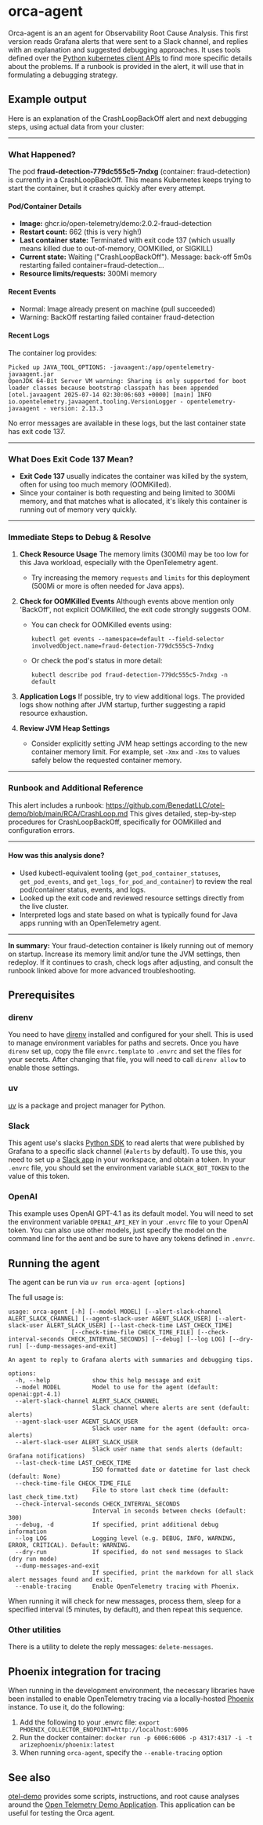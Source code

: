 # orca-agent
Orca-agent is an an agent for Observability Root Cause Analysis.
This first version reads Grafana alerts that were sent to a Slack channel,
and replies with an explanation and suggested debugging approaches. It uses
tools defined over the [Python kubernetes client APIs](https://github.com/kubernetes-client/python)
to find more specific details about the problems. If a runbook is provided in the alert,
it will use that in formulating a debugging strategy.

## Example output
Here is an explanation of the CrashLoopBackOff alert and next debugging steps, using actual data from your cluster:

---

### What Happened?

The pod **fraud-detection-779dc555c5-7ndxg** (container: fraud-detection) is currently in a CrashLoopBackOff. This means Kubernetes keeps trying to start the container, but it crashes quickly after every attempt.

#### Pod/Container Details

- **Image:** ghcr.io/open-telemetry/demo:2.0.2-fraud-detection
- **Restart count:** 662 (this is very high!)
- **Last container state:** Terminated with exit code 137 (which usually means killed due to out-of-memory, OOMKilled, or SIGKILL)
- **Current state:** Waiting ("CrashLoopBackOff"). Message: back-off 5m0s restarting failed container=fraud-detection...
- **Resource limits/requests:** 300Mi memory

#### Recent Events

- Normal: Image already present on machine (pull succeeded)
- Warning: BackOff restarting failed container fraud-detection

#### Recent Logs

The container log provides:
```
Picked up JAVA_TOOL_OPTIONS: -javaagent:/app/opentelemetry-javaagent.jar
OpenJDK 64-Bit Server VM warning: Sharing is only supported for boot loader classes because bootstrap classpath has been appended
[otel.javaagent 2025-07-14 02:30:06:603 +0000] [main] INFO io.opentelemetry.javaagent.tooling.VersionLogger - opentelemetry-javaagent - version: 2.13.3
```
No error messages are available in these logs, but the last container state has exit code 137.

---

### What Does Exit Code 137 Mean?

- **Exit Code 137** usually indicates the container was killed by the system, often for using too much memory (OOMKilled).
- Since your container is both requesting and being limited to 300Mi memory, and that matches what is allocated, it's likely this container is running out of memory very quickly.

---

### Immediate Steps to Debug & Resolve

1. **Check Resource Usage**
   The memory limits (300Mi) may be too low for this Java workload, especially with the OpenTelemetry agent.
   - Try increasing the memory `requests` and `limits` for this deployment (500Mi or more is often needed for Java apps).

2. **Check for OOMKilled Events**
   Although events above mention only 'BackOff', not explicit OOMKilled, the exit code strongly suggests OOM.
   - You can check for OOMKilled events using:
     ```
     kubectl get events --namespace=default --field-selector involvedObject.name=fraud-detection-779dc555c5-7ndxg
     ```
   - Or check the pod's status in more detail:
     ```
     kubectl describe pod fraud-detection-779dc555c5-7ndxg -n default
     ```

3. **Application Logs**
   If possible, try to view additional logs. The provided logs show nothing after JVM startup, further suggesting a rapid resource exhaustion.

4. **Review JVM Heap Settings**
   - Consider explicitly setting JVM heap settings according to the new container memory limit. For example, set `-Xmx` and `-Xms` to values safely below the requested container memory.

---

### Runbook and Additional Reference

This alert includes a runbook:
https://github.com/BenedatLLC/otel-demo/blob/main/RCA/CrashLoop.md
This gives detailed, step-by-step procedures for CrashLoopBackOff, specifically for OOMKilled and configuration errors.

---

#### How was this analysis done?

- Used kubectl-equivalent tooling (`get_pod_container_statuses`, `get_pod_events`, and `get_logs_for_pod_and_container`) to review the real pod/container status, events, and logs.
- Looked up the exit code and reviewed resource settings directly from the live cluster.
- Interpreted logs and state based on what is typically found for Java apps running with an OpenTelemetry agent.

---

**In summary:**
Your fraud-detection container is likely running out of memory on startup. Increase its memory limit and/or tune the JVM settings, then redeploy. If it continues to crash, check logs after adjusting, and consult the runbook linked above for more advanced troubleshooting.

## Prerequisites
### direnv
You need to have [direnv](https://direnv.net/) installed and configured for your shell.
This is used to manage environment variables for paths and secrets. Once you have
`direnv` set up, copy the file `envrc.template` to `.envrc` and set the files for your secrets.
After changing that file, you will need to call `direnv allow` to enable those settings.

### uv
[uv](https://docs.astral.sh/uv/) is a package and project manager for Python.

### Slack
This agent use's slacks [Python SDK](https://tools.slack.dev/python-slack-sdk/) to read
alerts that were published by Grafana to a specific slack channel (`#alerts` by default).
To use this, you need to set up a [Slack app](https://api.slack.com/quickstart) in your
workspace, and obtain a token. In your `.envrc` file, you should set the environment variable
`SLACK_BOT_TOKEN` to the value of this token.

### OpenAI
This example uses OpenAI GPT-4.1 as its default model. You will need to set the environment
variable `OPENAI_API_KEY` in your `.envrc` file to your OpenAI token. You can also use other
models, just specify the model on the command line for the aent and be sure to have any tokens defined in
`.envrc`.

## Running the agent
The agent can be run via `uv run orca-agent [options]`

The full usage is:
```
usage: orca-agent [-h] [--model MODEL] [--alert-slack-channel ALERT_SLACK_CHANNEL] [--agent-slack-user AGENT_SLACK_USER] [--alert-slack-user ALERT_SLACK_USER] [--last-check-time LAST_CHECK_TIME]
                  [--check-time-file CHECK_TIME_FILE] [--check-interval-seconds CHECK_INTERVAL_SECONDS] [--debug] [--log LOG] [--dry-run] [--dump-messages-and-exit]

An agent to reply to Grafana alerts with summaries and debugging tips.

options:
  -h, --help            show this help message and exit
  --model MODEL         Model to use for the agent (default: openai:gpt-4.1)
  --alert-slack-channel ALERT_SLACK_CHANNEL
                        Slack channel where alerts are sent (default: alerts)
  --agent-slack-user AGENT_SLACK_USER
                        Slack user name for the agent (default: orca-alerts)
  --alert-slack-user ALERT_SLACK_USER
                        Slack user name that sends alerts (default: Grafana notifications)
  --last-check-time LAST_CHECK_TIME
                        ISO formatted date or datetime for last check (default: None)
  --check-time-file CHECK_TIME_FILE
                        File to store last check time (default: last_check_time.txt)
  --check-interval-seconds CHECK_INTERVAL_SECONDS
                        Interval in seconds between checks (default: 300)
  --debug, -d           If specified, print additional debug information
  --log LOG             Logging level (e.g. DEBUG, INFO, WARNING, ERROR, CRITICAL). Default: WARNING.
  --dry-run             If specified, do not send messages to Slack (dry run mode)
  --dump-messages-and-exit
                        If specified, print the markdown for all slack alert messages found and exit.
  --enable-tracing      Enable OpenTelemetry tracing with Phoenix.
```

When running it will check for new messages, process them, sleep for a specified interval (5 minutes, by default),
and then repeat this sequence.

### Other utilities
There is a utility to delete the reply messages: `delete-messages`.

## Phoenix integration for tracing
When running in the development environment, the necessary libraries have been installed to enable OpenTelemetry tracing
via a locally-hosted [Phoenix](https://github.com/Arize-ai/phoenix) instance. To use it, do the following:

1. Add the following to your .envrc file: `export PHOENIX_COLLECTOR_ENDPOINT=http://localhost:6006`
2. Run the docker container: `docker run -p 6006:6006 -p 4317:4317 -i -t arizephoenix/phoenix:latest`
3. When running `orca-agent`, specify the `--enable-tracing` option

## See also
[otel-demo](https://github.com/BenedatLLC/otel-demo) provides some scripts, instructions,
and root cause analyses around the
[Open Telemetry Demo Application](https://github.com/open-telemetry/opentelemetry-demo).
This application can be useful for testing the Orca agent.
